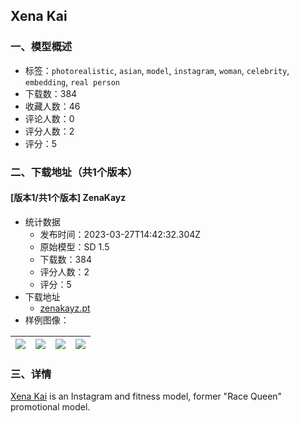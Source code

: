 ## Xena Kai
### 一、模型概述

- 标签：`photorealistic`, `asian`, `model`, `instagram`, `woman`, `celebrity`, `embedding`, `real person`
- 下载数：384
- 收藏人数：46
- 评论人数：0
- 评分人数：2
- 评分：5

### 二、下载地址（共1个版本）

#### [版本1/共1个版本] ZenaKayz

- 统计数据
  - 发布时间：2023-03-27T14:42:32.304Z
  - 原始模型：SD 1.5
  - 下载数：384
  - 评分人数：2
  - 评分：5
- 下载地址
  - [zenakayz.pt](https://civitai.com/api/download/models/30158)
- 样例图像：

| <img src="https://image.civitai.com/xG1nkqKTMzGDvpLrqFT7WA/5cbd1067-fc40-4ce5-eef8-9888e83e8a00/width=450/480976.jpeg" /> | <img src="https://image.civitai.com/xG1nkqKTMzGDvpLrqFT7WA/58d64f37-048d-4bed-6c23-b4251fd74100/width=450/342157.jpeg" /> | <img src="https://image.civitai.com/xG1nkqKTMzGDvpLrqFT7WA/5fd6c527-42c5-455d-3a0a-c37c092ad500/width=450/342162.jpeg" /> | <img src="https://image.civitai.com/xG1nkqKTMzGDvpLrqFT7WA/47a58e67-7552-4c5d-34ee-425923249400/width=450/481008.jpeg" /> |
| ---- | ---- | ---- | ---- |


### 三、详情
<p><a rel="ugc" href="https://www.instagram.com/xenakai/">Xena Kai</a> is an Instagram and fitness model, former "Race Queen" promotional model.</p>